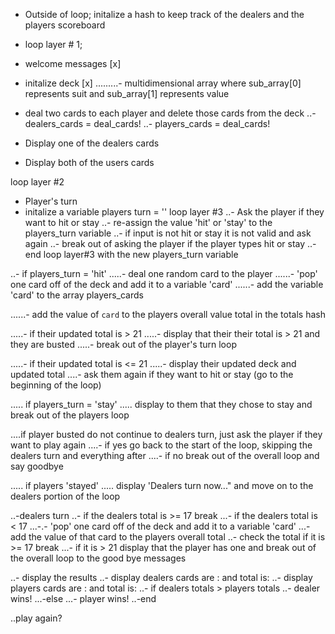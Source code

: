 - Outside of loop; initalize a hash to keep track
of the dealers and the players scoreboard

- loop layer # 1;
- welcome messages [x]
- initalize deck [x]
.........- multidimensional array where sub_array[0] represents suit and sub_array[1] represents value

- deal two cards to each player and delete those cards from the deck
..- dealers_cards = deal_cards!
..- players_cards = deal_cards!


- Display one of the dealers cards
- Display both of the users cards

loop layer #2
- Player's turn
- initalize a variable players turn = ''
loop layer #3
..- Ask the player if they want to hit or stay
..- re-assign the value 'hit' or 'stay' to the players_turn variable
..- if input is not hit or stay it is not valid and ask again
..- break out of asking the player if the player types hit or stay
..- end loop layer#3 with the new players_turn variable

..- if players_turn = 'hit'
.....- deal one random card to the player
......- 'pop' one card off of the deck and add it to a variable 'card'
......- add the variable 'card' to the array players_cards

......- add the value of `card` to the players overall value total in the totals hash

.....- if their updated total is > 21
.....- display that their their total is > 21 and they are busted
.....- break out of the player's turn loop

.....- if their updated total is <= 21
.....- display their updated deck and updated total
....- ask them again if they want to hit or stay (go to the beginning of the loop)

..... if players_turn = 'stay'
..... display to them that they chose to stay and break out of the players loop

....if player busted do not continue to dealers turn, just ask the player if they
want to play again
....- if yes go back to the start of the loop, skipping the dealers turn and
everything after
....- if no break out of the overall loop and say goodbye

..... if players 'stayed'
..... display 'Dealers turn now..." and move on to the dealers portion of the loop

..-dealers turn
..- if the dealers total is >= 17 break
...- if the dealers total is < 17
...-.- 'pop' one card off of the deck and add it to a variable 'card'
...- add the value of that card to the players overall total
..- check the total if it is >= 17 break
...- if it is > 21 display that the player has one and break out of the
overall loop to the good bye messages

..- display the results
..- display dealers cards are : and total is:
..- display players cards are : and total is:
..- if dealers totals > players totals
..- dealer wins!
...-else
...- player wins!
..-end

..play again?


